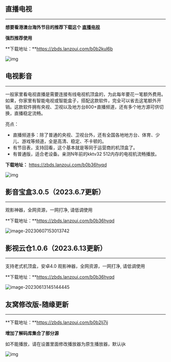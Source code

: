 ## 直播电视

------

**想要看港澳台海外节目的推荐下载这个 [直播电视](http://tv.zhoujie218.top/)**

**强烈推荐使用**

**下载地址：**https://zbds.lanzoui.com/b0b2kul6b

![img](https://img.zhoujie218.top/piggo/202306131449479.jpeg)







## 电视影音

------

一般家里看电视直播是需要连接有线电视机顶盒的，为此每年要花一笔额外费用。如果，你家里有智能电视或智能盒子，搭配这款软件，完全可以省去这笔额外开销。这款软件拥有央视、卫视以及地方台800+直播频道，还有多个地方源可供切换，直播稳定流畅。

亮点：

- 直播频道多：除了普通的央视、卫视台外，还有全国各地地方台、体育、少儿、游戏等频道，全是高清、稳定、不卡顿的。
- 有节目表，支持回看，这个基本就是等同于运营商的机顶盒了。
- 有普通版，适合老设备。亲测N年前的kktv32 512内存的电视机流畅播放。

**下载地址：** https://zbds.lanzoui.com/b0b36hyqd

![img](https://img.zhoujie218.top/piggo/202306131449578.jpeg)







## 影音宝盒3.0.5（2023.6.7更新）

------

观影神器，全网资源，一网打净, 请低调使用



**下载地址：**https://zbds.lanzoui.com/b0b36hyqd



![image-20230607153013742](https://img.zhoujie218.top/piggo/202306131449766.png)









## 影视云仓1.0.6（2023.6.13更新）

------

支持老式机顶盒，安卓4.0  观影神器，全网资源，一网打净, 请低调使用



**下载地址：**https://zbds.lanzoui.com/b0b36hyqd



![image-20230613145144445](https://img.zhoujie218.top/piggo/202306131451211.png)









## 友窝修改版-随缘更新

------

**下载地址：**https://zbds.lanzoui.com/b0b2lj7ij

**增加了解码库集合了部分源**

如不能播放，请在设置里面修改播放器为原生播放器，默认ijk

![img](https://img.zhoujie218.top/piggo/202306131449541.jpeg)